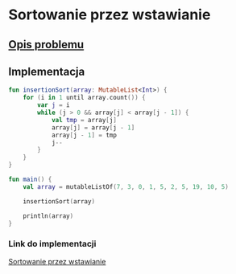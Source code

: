# Sortowanie przez wstawianie

## [Opis problemu](../../../../algorithms/sorting/insertion-sort.md)

## Implementacja

```kotlin
fun insertionSort(array: MutableList<Int>) {
    for (i in 1 until array.count()) {
        var j = i
        while (j > 0 && array[j] < array[j - 1]) {
            val tmp = array[j]
            array[j] = array[j - 1]
            array[j - 1] = tmp
            j--
        }
    }
}

fun main() {
    val array = mutableListOf(7, 3, 0, 1, 5, 2, 5, 19, 10, 5)

    insertionSort(array)

    println(array)
}
```

### Link do implementacji

[Sortowanie przez wstawianie](https://ideone.com/g6l7oJ)